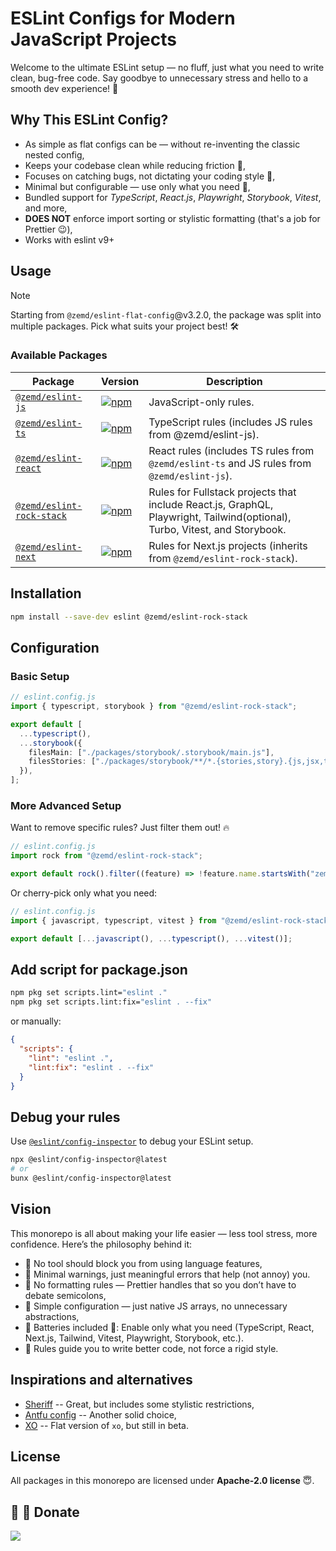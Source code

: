 # ESLint Configs for Modern JavaScript Projects

Welcome to the ultimate ESLint setup — no fluff, just what you need to write clean, bug-free code. Say goodbye to unnecessary stress and hello to a smooth dev experience! 🎉

## Why This ESLint Config?

- As simple as flat configs can be — without re-inventing the classic nested config,
- Keeps your codebase clean while reducing friction 🧘,
- Focuses on catching bugs, not dictating your coding style 🐛,
- Minimal but configurable — use only what you need 🔧,
- Bundled support for _TypeScript_, _React.js_, _Playwright_, _Storybook_, _Vitest_, and more,
- **DOES NOT** enforce import sorting or stylistic formatting (that's a job for Prettier 😉),
- Works with eslint v9+

## Usage

> [!NOTE]  
> Starting from `@zemd/eslint-flat-config`@v3.2.0, the package was split into multiple packages. Pick what suits your project best! 🛠️

### Available Packages

| Package                                                      | Version                                                                                                                                                 | Description                                                                                                                |
| ------------------------------------------------------------ | ------------------------------------------------------------------------------------------------------------------------------------------------------- | -------------------------------------------------------------------------------------------------------------------------- |
| [`@zemd/eslint-js`](./packages/js/README.md)                 | [![npm](https://img.shields.io/npm/v/@zemd/eslint-js?color=0000ff&label=npm&labelColor=000)](https://npmjs.com/package/@zemd/eslint-js)                 | JavaScript-only rules.                                                                                                     |
| [`@zemd/eslint-ts`](./packages/ts/README.md)                 | [![npm](https://img.shields.io/npm/v/@zemd/eslint-ts?color=0000ff&label=npm&labelColor=000)](https://npmjs.com/package/@zemd/eslint-ts)                 | TypeScript rules (includes JS rules from @zemd/eslint-js).                                                                 |
| [`@zemd/eslint-react`](./packages/react/README.md)           | [![npm](https://img.shields.io/npm/v/@zemd/eslint-react?color=0000ff&label=npm&labelColor=000)](https://npmjs.com/package/@zemd/eslint-react)           | React rules (includes TS rules from `@zemd/eslint-ts` and JS rules from `@zemd/eslint-js`).                                |
| [`@zemd/eslint-rock-stack`](./packages/rock-stack/README.md) | [![npm](https://img.shields.io/npm/v/@zemd/eslint-rock-stack?color=0000ff&label=npm&labelColor=000)](https://npmjs.com/package/@zemd/eslint-rock-stack) | Rules for Fullstack projects that include React.js, GraphQL, Playwright, Tailwind(optional), Turbo, Vitest, and Storybook. |
| [`@zemd/eslint-next`](./packages/next/README.md)             | [![npm](https://img.shields.io/npm/v/@zemd/eslint-next?color=0000ff&label=npm&labelColor=000)](https://npmjs.com/package/@zemd/eslint-next)             | Rules for Next.js projects (inherits from `@zemd/eslint-rock-stack`).                                                      |

## Installation

```sh
npm install --save-dev eslint @zemd/eslint-rock-stack
```

## Configuration

### Basic Setup

```typescript
// eslint.config.js
import { typescript, storybook } from "@zemd/eslint-rock-stack";

export default [
  ...typescript(),
  ...storybook({
    filesMain: ["./packages/storybook/.storybook/main.js"],
    filesStories: ["./packages/storybook/**/*.{stories,story}.{js,jsx,ts,tsx}"],
  }),
];
```

### More Advanced Setup

Want to remove specific rules? Just filter them out! 🔥

```typescript
// eslint.config.js
import rock from "@zemd/eslint-rock-stack";

export default rock().filter((feature) => !feature.name.startsWith("zemd/graphql"));
```

Or cherry-pick only what you need:

```typescript
// eslint.config.js
import { javascript, typescript, vitest } from "@zemd/eslint-rock-stack";

export default [...javascript(), ...typescript(), ...vitest()];
```

## Add script for package.json

```bash
npm pkg set scripts.lint="eslint ."
npm pkg set scripts.lint:fix="eslint . --fix"
```

or manually:

```json
{
  "scripts": {
    "lint": "eslint .",
    "lint:fix": "eslint . --fix"
  }
}
```

## Debug your rules

Use [`@eslint/config-inspector`](https://github.com/eslint/config-inspector) to debug your ESLint setup.

```bash
npx @eslint/config-inspector@latest
# or
bunx @eslint/config-inspector@latest
```

## Vision

This monorepo is all about making your life easier — less tool stress, more confidence. Here’s the philosophy behind it:

- 💠 No tool should block you from using language features,
- 💠 Minimal warnings, just meaningful errors that help (not annoy) you.
- 💠 No formatting rules — Prettier handles that so you don’t have to debate semicolons,
- 💠 Simple configuration — just native JS arrays, no unnecessary abstractions,
- 💠 Batteries included 🔋: Enable only what you need (TypeScript, React, Next.js, Tailwind, Vitest, Playwright, Storybook, etc.).
- 💠 Rules guide you to write better code, not force a rigid style.

## Inspirations and alternatives

- [Sheriff](https://www.eslint-config-sheriff.dev/) -- Great, but includes some stylistic restrictions,
- [Antfu config](https://github.com/antfu/eslint-config) -- Another solid choice,
- [XO](https://github.com/spence-s/flat-xo) -- Flat version of `xo`, but still in beta.

## License

All packages in this monorepo are licensed under **Apache-2.0 license** 😇.

## 💙 💛 Donate

[![](https://img.shields.io/static/v1?label=UNITED24&message=support%20Ukraine&color=blue)](https://u24.gov.ua/)
